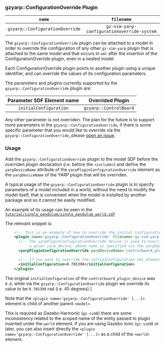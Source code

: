 ### gzyarp::ConfigurationOverride Plugin


| `name`        | `filename`         |
|:-------------:|:------------------:|
| `gzyarp::ConfigurationOverride` |  `gz-sim-yarp-configurationoverride-system` |

The `gzyarp::ConfigurationOverride` plugin can be attached to a model in order to override the configuration of any other `gz-sim-yarp` plugin that is attached to the same model
and that occurs in `xml` after the insertion of the ConfigurationOverride plugin, even in a nested model.

Each ConfigurationOverride plugin points to another plugin using a unique identifier, and can override the values of its configuration parameters.

The parameters and plugins currently supported by the `gzyarp::ConfigurationOverride` plugin are:

| Parameter SDF Element name     | Overrided Plugin |
|:------------------------------:|:---------------------:|
| `initialConfiguration`         | `gzyarp::ControlBoard` |

Any other parameter is not overriden. The plan for the future is to support more parameters in the `gzyarp::ConfigurationOverride`, if there is some specific parameter that you would like to override via the `gzyarp::ConfigurationOverride`, please [open an issue](https://github.com/robotology/gz-sim-yarp-plugins/issues/new).

### Usage

Add the `gzyarp::ConfigurationOverride` plugin to the model SDF before the overriden plugin declaration (i.e. before the `<include>`) and define the `yarpDeviceName` attribute of the `yarpPluginConfigurationOverride` element as the `yarpDeviceName` of the YARP plugin that will be overriden.

A typical usage of the `gzyarp::ConfigurationOverride` plugin is to specify parameters of a model included in a world, without the need to
modify the model itself, that is convenient when the model is installed by another package and so it cannot be easily modified.

An example of its usage can be seen in the [`tutorial/single_pendulum/single_pendulum_world.sdf`](../../tutorial/single_pendulum/single_pendulum_world.sdf)

The relevant snippet is:

```xml
    <!-- This is an example of how to override the initial configuration -->
    <plugin name='gzyarp::ConfigurationOverride' filename='gz-sim-yarp-configurationoverride-system'>
      <!-- The yarpPluginConfigurationOverride device is used to override the configuration of
           a given yarp device, whose name is specified via the yarpDeviceName attribute -->
      <yarpPluginConfigurationOverride yarpDeviceName='controlboard_plugin_device'/>

      <!-- If you want to override the initialConfiguration xml element, set it -->
      <initialConfiguration>0.785398</initialConfiguration>
    </plugin>
```

The original `initialConfiguration` of the `controlboard_plugin_device` was `0.0`, while via the `gzyarp::ConfigurationOverride` plugin we override its value to be `0.785398` rad (i.e. 45 degrees).]

Note that the `<plugin name='gzyarp::ConfigurationOverride' [...]>` element is child of another parent `<model>`.

This is required as Gazebo Harmonic (`gz-sim8`) there are some inconsistency related to the scoped name of the entity passed to plugin inserted under the `world` element. If you are using Gazebo Ionic (`gz-sim9`) or later, you can also insert directly the  `<plugin name='gzyarp::ConfigurationOverride' [...]>` as a child of the `<world>` element.
